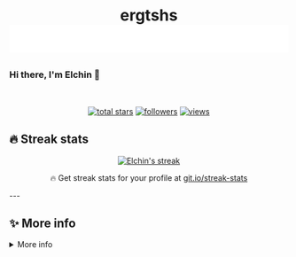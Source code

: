 <h1 align="center">
  ergtshs
  <img src="https://raw.githubusercontent.com/ElchinUralov/ElchinUralov/master/name.svg" />
</h1>

### Hi there, I'm Elchin 👋


<br/>

<!-- Social icons section -->


<p align="center">
  <a href="https://github.com/ElchinUralov?tab=repositories&sort=stargazers">
    <img alt="total stars" title="Total stars on GitHub" src="https://custom-icon-badges.herokuapp.com/badge/dynamic/json?logo=star&color=55960c&labelColor=488207&label=Stars&style=for-the-badge&query=%24.stars&url=https://api.github-star-counter.workers.dev/user/ElchinUralov"/></a>
  <a href="https://github.com/ElchinUralov?tab=followers">
    <img alt="followers" title="Follow me on Github" src="https://custom-icon-badges.herokuapp.com/github/followers/ElchinUralov?color=236ad3&labelColor=1155ba&style=for-the-badge&logo=person-add&label=Followers&logoColor=white"/></a>
  <a href="https://github.com/ElchinUralov">
    <img alt="views" title="GitHub profile views" src="https://shields-io-visitor-counter.herokuapp.com/badge?page=ElchinUralov&style=for-the-badge"/></a>
</p>

## 🔥 Streak stats

<!-- GitHub Readme Streak Stats - https://github.com/DenverCoder1/github-readme-streak-stats -->
<p align="center">
  <a href="https://github.com/DenverCoder1/github-readme-streak-stats">
    <img title="🔥 Get streak stats for your profile at git.io/streak-stats" alt="Elchin's streak" src="https://github-readme-streak-stats.herokuapp.com/?user=ElchinUralov&theme=monokai-metallian&hide_border=true"/>
  </a>
  <p align="center">🔥 Get streak stats for your profile at <a href="https://git.io/streak-stats">git.io/streak-stats</a></p>
</p>
---

## ✨ More info
<details>
  
  <summary>More info</summary>
 
  ### 📊 Github stats

  <!-- https://github.com/anuraghazra/github-readme-stats -->
  <details> 
    <summary>💻 GitHub Profile Stats</summary>
    <br/>
      <a href="https://github.com/anuraghazra/github-readme-stats"><img alt="Jasurbek's Github Stats" src="https://denvercoder1-github-readme-stats.vercel.app/api/?username=ElchinUralov&show_icons=true&count_private=true&theme=react&hide_border=true&bg_color=1F222E&title_color=F85D7F&icon_color=F8D866" height="192px"/></a>
    <a href="https://github.com/anuraghazra/github-readme-stats"><img alt="Elchin's Top Languages" src="https://github-readme-stats.vercel.app/api/top-langs/?username=ElchinUralov&langs_count=8&layout=compact&theme=react&hide_border=true&bg_color=1F222E&title_color=F85D7F&icon_color=F8D866&hide=Jupyter%20Notebook" height="192px"/></a>
    <br/>
    <b>Note:</b> Top languages is only a metric of the languages my public code consists of and doesn't reflect experience or skill level.
  </details>
